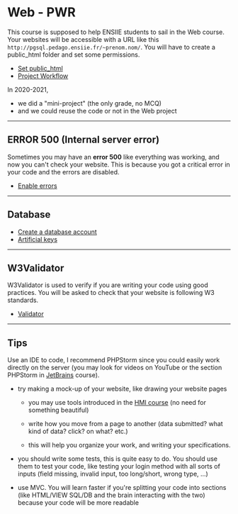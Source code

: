 # Web - PWR

This course is supposed to help ENSIIE students to sail in the Web course. Your websites will be accessible with a URL like this `http://pgsql.pedago.ensiie.fr/~prenom.nom/`. You will have to create a public_html folder and set some permissions.

* [Set public_html](parts/public_html.md)
* [Project Workflow](parts/workflow.md)

In 2020-2021,

* we did a "mini-project" (the only grade, no MCQ)
* and we could reuse the code or not in the Web project

<hr class="sl">

## ERROR 500 (Internal server error)

Sometimes you may have an **error 500** like everything was working, and now you can't check your website. This is because you got a critical error in your code and the errors are disabled.

* [Enable errors](parts/errors.md)

<hr class="sr">

## Database

* [Create a database account](parts/db-acc.md)
* [Artificial keys](parts/db-ak.md)

<hr class="sl">

## W3Validator

W3Validator is used to verify if you are writing your code using good practices. You will be asked to check that your website is following W3 standards.

* [Validator](parts/validator.md)

<hr class="sr">

## Tips

Use an IDE to code, I recommend PHPStorm since you could easily work directly on the server (you may look for videos on YouTube or the section PHPStorm in [JetBrains](../../../../tools-and-frameworks/editors/jetbrains/_general/index.md) course).

* try making a mock-up of your website, like drawing your website pages

  * you may use tools introduced in the [HMI course](../../../proj/hmi/index.md) (no need for something beautiful)

  * write how you move from a page to another (data submitted? what kind of data? click? on what? etc.)

  * this will help you organize your work, and writing your specifications.

* you should write some tests, this is quite easy to do. You should use them to test your code, like testing your login method with all sorts of inputs (field missing, invalid input, too long/short, wrong type, ...)

* use MVC. You will learn faster if you're splitting your code into sections (like HTML/VIEW SQL/DB and the brain interacting with the two) because your code will be more readable